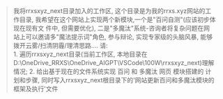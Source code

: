 > 我将rrxsxyz_next目录加入的工作区, 这个目录是为我的rrxs.xyz网站的工作目录, 我希望在这个网站上实现两个新模块,一个是"百问自测"(应该初步体现在现有文 件中,
  但需要优化), 二是"多魔汰"系统-咨询者将复杂问题在网站上可以邀请多"魔法提示词"角色, 参与辩论, 实现专家级的头脑风暴, 能够拨开云雾/扫清阴霾/理清思路.... 请:       
  >      1.  遍历rrxsxyz_next目录(当前工作区, 本地目录在D:\OneDrive_RRXS\OneDrive\_AIGPT\VSCode\100W\rrxsxyz_next)理解情况;
  >      2. 给出基于现在的文件系统实现 百问 和 多魔汰 网页 模块搭建的 计划和步骤, 同时写入rrxsxyz_next根目录下的'网站更新百问和多魔汰模块的框架及执行'文件 
> 	 